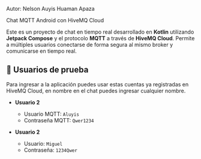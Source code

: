 Autor:
Nelson Auyis Huaman Apaza

Chat MQTT Android con HiveMQ Cloud

Este es un proyecto de chat en tiempo real desarrollado en **Kotlin** utilizando **Jetpack Compose** y el protocolo **MQTT** a través de **HiveMQ Cloud**.
Permite a múltiples usuarios conectarse de forma segura al mismo broker y comunicarse en tiempo real.

## 👤 Usuarios de prueba

Para ingresar a la aplicación puedes usar estas cuentas ya registradas en HiveMQ Cloud, en nombre en el chat puedes ingresar cualquier nombre.


- **Usuario 2**  
  - Usuario MQTT: `Aluyis`  
  - Contraseña MQTT: `Qwer1234`

- **Usuario 2**  
  - Usuario: `Miguel`  
  - Contraseña: `1234Qwer`

